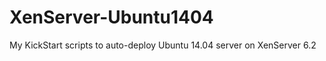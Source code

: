 XenServer-Ubuntu1404
====================

My KickStart scripts to auto-deploy Ubuntu 14.04 server on XenServer 6.2
